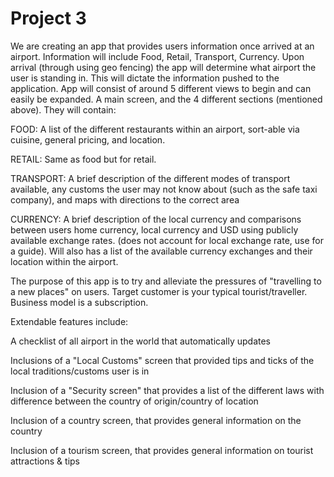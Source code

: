 # Project 3

We are creating an app that provides users information once arrived at an airport. Information will include Food, Retail, Transport, Currency. Upon arrival (through using geo fencing) the app will determine what airport the user is standing in. This will dictate the information pushed to the application. App will consist of around 5 different views to begin and can easily be expanded. A main screen, and the 4 different sections (mentioned above). They will contain:

FOOD: A list of the different restaurants within an airport, sort-able via cuisine, general pricing, and location.

RETAIL: Same as food but for retail.

TRANSPORT: A brief description of the different modes of transport available, any customs the user may not know about (such as the safe taxi company), and maps with directions to the correct area

CURRENCY: A brief description of the local currency and comparisons between users home currency, local currency and USD using publicly available exchange rates. (does not account for local exchange rate, use for a guide). Will also has a list of the available currency exchanges and their location within the airport.

The purpose of this app is to try and alleviate the pressures of "travelling to a new places" on users. Target customer is your typical tourist/traveller. Business model is a subscription.

Extendable features include:

A checklist of all airport in the world that automatically updates

Inclusions of a "Local Customs" screen that provided tips and ticks of the local traditions/customs user is in

Inclusion of a "Security screen" that provides a list of the different laws with difference between the country of 
origin/country of location

Inclusion of a country screen, that provides general information on the country

Inclusion of a tourism screen, that provides general information on tourist attractions & tips

